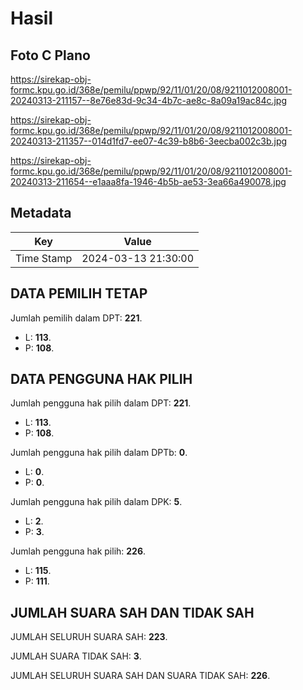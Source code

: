 # Hasil

## Foto C Plano

https://sirekap-obj-formc.kpu.go.id/368e/pemilu/ppwp/92/11/01/20/08/9211012008001-20240313-211157--8e76e83d-9c34-4b7c-ae8c-8a09a19ac84c.jpg

https://sirekap-obj-formc.kpu.go.id/368e/pemilu/ppwp/92/11/01/20/08/9211012008001-20240313-211357--014d1fd7-ee07-4c39-b8b6-3eecba002c3b.jpg

https://sirekap-obj-formc.kpu.go.id/368e/pemilu/ppwp/92/11/01/20/08/9211012008001-20240313-211654--e1aaa8fa-1946-4b5b-ae53-3ea66a490078.jpg


## Metadata

| Key        | Value               |
| ---------- | ------------------- |
| Time Stamp | 2024-03-13 21:30:00 |


## DATA PEMILIH TETAP

Jumlah pemilih dalam DPT: **221**.
 * L: **113**.
 * P: **108**.

## DATA PENGGUNA HAK PILIH

Jumlah pengguna hak pilih dalam DPT: **221**.
 * L: **113**.
 * P: **108**.

Jumlah pengguna hak pilih dalam DPTb: **0**.
 * L: **0**.
 * P: **0**.

Jumlah pengguna hak pilih dalam DPK: **5**.
 * L: **2**.
 * P: **3**.

Jumlah pengguna hak pilih: **226**.
 * L: **115**.
 * P: **111**.

## JUMLAH SUARA SAH DAN TIDAK SAH

JUMLAH SELURUH SUARA SAH: **223**.

JUMLAH SUARA TIDAK SAH: **3**.

JUMLAH SELURUH SUARA SAH DAN SUARA TIDAK SAH: **226**.



